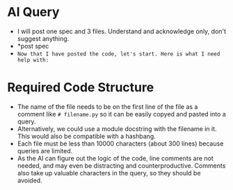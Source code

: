 # AI Query

* I will post one spec and 3 files. Understand and acknowledge only, don't suggest anything.
* *post spec
* `Now that I have posted the code, let's start. Here is what I need help with:`


# Required Code Structure

* The name of the file needs to be on the first line of the file as a comment like `# filename.py`
so it can be easily copyed and pasted into a query.
* Alternatively, we could use a module docstring with the filename in it. This would also be compatible with a hashbang.
* Each file must be less than 10000 characters (about 300 lines) because queries are limited.
* As the AI can figure out the logic of the code, line comments are not needed, and may even be distracting and counterproductive. Comments also take up valuable characters in the query, so they should be avoided.
